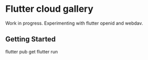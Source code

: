 # Flutter cloud gallery

Work in progress. Experimenting with flutter openid and webdav.

## Getting Started

flutter pub get
flutter run
